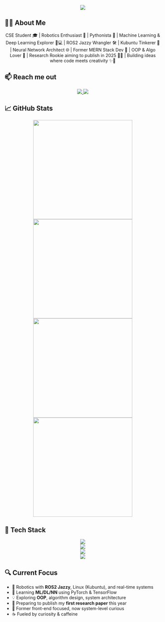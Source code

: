 <p align="center">
  <a href="https://www.linkedin.com/in/md-shaid-hasan-9172252a4">
    <img src="https://raw.githubusercontent.com/shaid30044/shaid30044/main/banner.gif" />
  </a>
</p>

## 👨‍🚀 About Me

<p align='center'>
CSE Student 🎓 | Robotics Enthusiast 🤖 | Pythonista 🐍 | Machine Learning & Deep Learning Explorer 🧠💻 | ROS2 Jazzy Wrangler 🛠️ | Kubuntu Tinkerer 🐧 | Neural Network Architect 🌐 | Former MERN Stack Dev 🌿 | OOP & Algo Lover 📐 | Research Rookie aiming to publish in 2025 📄🚀 | Building ideas where code meets creativity ✨🧩
</p>

## 📫 Reach me out

<p align="center">
  <a href="https://www.linkedin.com/in/md-shaid-hasan-9172252a4">
    <img src="https://img.shields.io/badge/LinkedIn-blue" />
  </a>
  <a href="https://www.facebook.com/shaid99912">
    <img src="https://img.shields.io/badge/Facebook-blue" />
  </a>
</p>

## 📈 GitHub Stats

<p align="center">
    <img src="https://github-profile-summary-cards.vercel.app/api/cards/repos-per-language?username=shaid30044&theme=transparent" width=320/>
    <img src="https://github-profile-summary-cards.vercel.app/api/cards/most-commit-language?username=shaid30044&theme=transparent" width=320/>
    <img src="https://github-profile-summary-cards.vercel.app/api/cards/stats?username=shaid30044&theme=transparent" width=320/>
    <img src="https://github-profile-summary-cards.vercel.app/api/cards/productive-time?username=shaid30044&theme=transparent&utcOffset=+06:00" width=320/>
</p>

## 🧠 Tech Stack

<p align="center">
  <a href="https://skillicons.dev">
    <img src="https://skillicons.dev/icons?i=python,cpp,git,github,linux,vscode,bash,figma" />
    </br>
    <img src="https://skillicons.dev/icons?i=ros,pytorch,tensorflow,opencv,sklearn,arduino,raspberrypi" />
    </br>
    <img src="https://skillicons.dev/icons?i=react,nextjs,nodejs,express,mongodb,firebase,tailwind" />
    </br>
    <img src="https://skillicons.dev/icons?i=docker,vite,vercel" />
  </a>
</p>

## 🔍 Current Focus

- 🤖 Robotics with **ROS2 Jazzy**, Linux (Kubuntu), and real-time systems
- 🧠 Learning **ML/DL/NN** using PyTorch & TensorFlow
- 💡 Exploring **OOP**, algorithm design, system architecture
- 🧪 Preparing to publish my **first research paper** this year
- 🔧 Former front-end focused, now system-level curious
- ☕ Fueled by curiosity & caffeine
